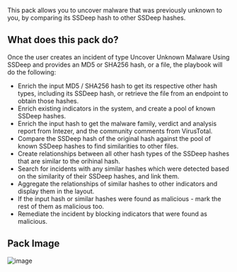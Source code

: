 This pack allows you to uncover malware that was previously unknown to you, by comparing its SSDeep hash to other SSDeep hashes.
## What does this pack do?
Once the user creates an incident of type Uncover Unknown Malware Using SSDeep and provides an MD5 or SHA256 hash, or a file, the playbook will do the following:
- Enrich the input MD5 / SHA256 hash to get its respective other hash types, including its SSDeep hash, or retrieve the file from an endpoint to obtain those hashes.
- Enrich existing indicators in the system, and create a pool of known SSDeep hashes.
- Enrich the input hash to get the malware family, verdict and analysis report from Intezer, and the community comments from VirusTotal.
- Compare the SSDeep hash of the original hash against the pool of known SSDeep hashes to find similarities to other files.
- Create relationships between all other hash types of the SSDeep hashes that are similar to the orihinal hash.
- Search for incidents with any similar hashes which were detected based on the similarity of their SSDeep hashes, and link them.
- Aggregate the relationships of similar hashes to other indicators and display them in the layout.
- If the input hash or similar hashes were found as malicious - mark the rest of them as malicious too.
- Remediate the incident by blocking indicators that were found as malicious.

## Pack Image
![image](../../doc_files/200183381-5126ea0f-372b-47fc-905a-85674266f4b7.png/n)